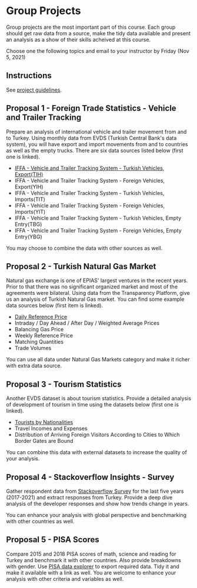 # Group Projects

Group projects are the most important part of this course. Each group should get raw data from a source, make the tidy data available and present an analysis as a show of their skills acheived at this course.

Choose one the following topics and email to your instructor by Friday (Nov 5, 2021)

## Instructions

See [project guidelines](project_guidelines).

## Proposal 1 - Foreign Trade Statistics - Vehicle and Trailer Tracking

Prepare an analysis of international vehicle and trailer movement from and to Turkey. Using monthly data from EVDS (Turkish Central Bank's data system), you will have export and import movements from and to countries as well as the empty trucks. There are six data sources listed below (first one is linked).

- [IFFA - Vehicle and Trailer Tracking System - Turkish Vehicles, Export(TIH)](https://evds2.tcmb.gov.tr/index.php?/evds/DataGroupLink/9/bie_undnakliyetih/en)
- IFFA - Vehicle and Trailer Tracking System - Foreign Vehicles, Export(YIH)
- IFFA - Vehicle and Trailer Tracking System - Turkish Vehicles, Imports(TIT)
- IFFA - Vehicle and Trailer Tracking System - Foreign Vehicles, Imports(YIT)
- IFFA - Vehicle and Trailer Tracking System - Turkish Vehicles, Empty Entry(TBG)
- IFFA - Vehicle and Trailer Tracking System - Foreign Vehicles, Empty Entry(YBG)

You may choose to combine the data with other sources as well.

## Proposal 2 - Turkish Natural Gas Market

Natural gas exchange is one of EPIAS' largest ventures in the recent years. Prior to that there was no significant organized market and most of the agreements were bilateral. Using data from the Transparency Platform, give us an analysis of Turkish Natural Gas market. You can find some example data sources below (first item is linked).

- [Daily Reference Price](https://seffaflik.epias.com.tr/transparency/dogalgaz/stp/stp-grf.xhtml#)
- Intraday / Day Ahead / After Day / Weighted Average Prices
- Balancing Gas Price
- Weekly Reference Price
- Matching Quantities
- Trade Volumes

You can use all data under Natural Gas Markets category and make it richer with extra data source.

## Proposal 3 - Tourism Statistics

Another EVDS dataset is about tourism statistics. Provide a detailed analysis of development of tourism in time using the datasets below (first one is linked).

- [Tourists by Nationalities](https://evds2.tcmb.gov.tr/index.php?/evds/DataGroupLink/9/bie_odemgzs/en)
- Travel Incomes and Expenses
- Distribution of Arriving Foreign Visitors According to Cities to Which Border Gates are Bound

You can combine this data with external datasets to increase the quality of your analysis.

## Proposal 4 - Stackoverflow Insights - Survey

Gather respondent data from [Stackoverflow Survey](https://insights.stackoverflow.com/survey) for the last five years (2017-2021) and extract responses from Turkey. Provide a deep dive analysis of the developer responses and show how trends change in years.

You can enhance your analysis with global perspective and benchmarking with other countries as well.

## Proposal 5 - PISA Scores

Compare 2015 and 2018 PISA scores of math, science and reading for Turkey and benchmark it with other countries. Also provide breakdowns with gender. Use [PISA data explorer](https://pisadataexplorer.oecd.org/ide/idepisa/) to export required data. Tidy it and make it available with a link as well. You are welcome to enhance your analysis with other criteria and variables as well.
